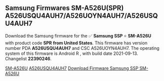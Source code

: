 <h2>Samsung Firmwares SM-A526U(SPR) A526USQU4AUH7/A526UOYN4AUH7/A526USQU4AUH7</h2>
Download the Samsung firmware for the ✅ <strong>Samsung SSP </strong> ⭐ <strong>SM-A526U</strong> with product code <strong>SPR</strong> <strong> from United States</strong>. This firmware has version number PDA <strong>A526USQU4AUH7</strong> and CSC A526UOYN4AUH7. The operating system of this firmware is Android R , with build date 2021-09-13. Changelist <strong>22390246</strong>.


[SM-A526U](https://samfirm.shop/samsung/model/SM-A526U)
[A526USQU4AUH7](https://samfirm.shop/samsung/pda/A526USQU4AUH7)
[Download Firmware Samsung SSP SM-A526U](https://samfirm.shop/samsung/firmware/455213)
